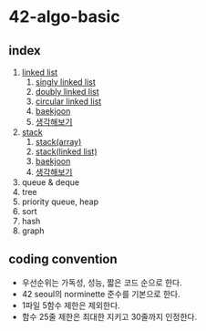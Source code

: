 # 42-algo-basic

## index
1. [linked list](./linked_list)
	1. [singly linked list](./linked_list/singly_linked_list)
	1. [doubly linked list](./linked_list/doubly_linked_list)
	1. [circular linked list](./linked_list/circular_linked_list)
	1. [baekjoon](./linked_list#baekjoon)
	1. [생각해보기](./linked_list#생각해보기)
1. [stack](./stack)
	1. [stack(array)](./stack/stack_array)
	1. [stack(linked list)](./stack/stack_linked_list)
	1. [baekjoon](./stack#baekjoon)
	1. [생각해보기](./stack#생각해보기)
1. queue & deque
1. tree
1. priority queue, heap
1. sort
1. hash
1. graph

## coding convention
- 우선순위는 가독성, 성능, 짧은 코드 순으로 한다.
- 42 seoul의 norminette 준수를 기본으로 한다.
- 1파일 5함수 제한은 제외한다.
- 함수 25줄 제한은 최대한 지키고 30줄까지 인정한다.

